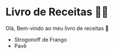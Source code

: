 # Livro de Receitas :man_cook:



Olá, Bem-vindo ao meu livro de receitas :wave:



- Strogonoff de Frango
- Pavê
